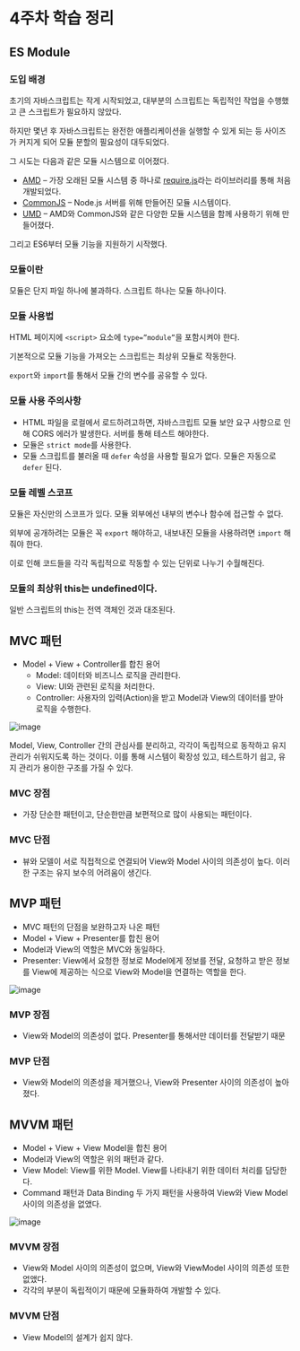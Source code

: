 # 4주차 학습 정리

## ES Module

### 도입 배경

초기의 자바스크립트는 작게 시작되었고, 대부분의 스크립트는 독립적인 작업을 수행했고 큰 스크립트가 필요하지 않았다.

하지만 몇년 후 자바스크립트는 완전한 애플리케이션을 실행할 수 있게 되는 등 사이즈가 커지게 되어 모듈 분할의 필요성이 대두되었다.

그 시도는 다음과 같은 모듈 시스템으로 이어졌다.

- [AMD](https://en.wikipedia.org/wiki/Asynchronous_module_definition) – 가장 오래된 모듈 시스템 중 하나로 [require.js](http://requirejs.org/)라는 라이브러리를 통해 처음 개발되었다.
- [CommonJS](http://wiki.commonjs.org/wiki/Modules/1.1) – Node.js 서버를 위해 만들어진 모듈 시스템이다.
- [UMD](https://github.com/umdjs/umd) – AMD와 CommonJS와 같은 다양한 모듈 시스템을 함께 사용하기 위해 만들어졌다.

그리고 ES6부터 모듈 기능을 지원하기 시작했다.

### 모듈이란

모듈은 단지 파일 하나에 불과하다. 스크립트 하나는 모듈 하나이다.

### 모듈 사용법

HTML 페이지에 `<script>` 요소에 `type=”module”`을 포함시켜야 한다.

기본적으로 모듈 기능을 가져오는 스크립트는 최상위 모듈로 작동한다.

`export`와 `import`를 통해서 모듈 간의 변수를 공유할 수 있다.

### 모듈 사용 주의사항

- HTML 파일을 로컬에서 로드하려고하면, 자바스크립트 모듈 보안 요구 사항으로 인해 CORS 에러가 발생한다. 서버를 통해 테스트 해야한다.
- 모듈은 `strict mode`를 사용한다.
- 모듈 스크립트를 불러올 때 `defer` 속성을 사용할 필요가 없다. 모듈은 자동으로 `defer` 된다.

### 모듈 레벨 스코프

모듈은 자신만의 스코프가 있다. 모듈 외부에선 내부의 변수나 함수에 접근할 수 없다.

외부에 공개하려는 모듈은 꼭 `export` 해야하고, 내보내진 모듈을 사용하려면 `import` 해줘야 한다.

이로 인해 코드들을 각각 독립적으로 작동할 수 있는 단위로 나누기 수월해진다.

### 모듈의 최상위 this는 undefined이다.

일반 스크립트의 this는 전역 객체인 것과 대조된다.

## MVC 패턴

- Model + View + Controller를 합친 용어
  - Model: 데이터와 비즈니스 로직을 관리한다.
  - View: UI와 관련된 로직을 처리한다.
  - Controller: 사용자의 입력(Action)을 받고 Model과 View의 데이터를 받아 로직을 수행한다.

![image](https://user-images.githubusercontent.com/57666791/235055347-4288238f-9ed4-4cd6-82c1-49d57365002d.png)

Model, View, Controller 간의 관심사를 분리하고, 각각이 독립적으로 동작하고 유지 관리가 쉬워지도록 하는 것이다. 이를 통해 시스템이 확장성 있고, 테스트하기 쉽고, 유지 관리가 용이한 구조를 가질 수 있다.

### MVC 장점

- 가장 단순한 패턴이고, 단순한만큼 보편적으로 많이 사용되는 패턴이다.

### MVC 단점

- 뷰와 모델이 서로 직접적으로 연결되어 View와 Model 사이의 의존성이 높다. 이러한 구조는 유지 보수의 어려움이 생긴다.

## MVP 패턴

- MVC 패턴의 단점을 보완하고자 나온 패턴
- Model + View + Presenter를 합친 용어
- Model과 View의 역할은 MVC와 동일하다.
- Presenter: View에서 요청한 정보로 Model에게 정보를 전달, 요청하고 받은 정보를 View에 제공하는 식으로 View와 Model을 연결하는 역할을 한다.

![image](https://user-images.githubusercontent.com/57666791/235055362-fd8cf50e-3522-475d-b32f-298feb8ba94a.png)

### MVP 장점

- View와 Model의 의존성이 없다. Presenter를 통해서만 데이터를 전달받기 때문

### MVP 단점

- View와 Model의 의존성을 제거했으나, View와 Presenter 사이의 의존성이 높아졌다.

## MVVM 패턴

- Model + View + View Model을 합친 용어
- Model과 View의 역할은 위의 패턴과 같다.
- View Model: View를 위한 Model. View를 나타내기 위한 데이터 처리를 담당한다.
- Command 패턴과 Data Binding 두 가지 패턴을 사용하여 View와 View Model 사이의 의존성을 없앴다.

![image](https://user-images.githubusercontent.com/57666791/235055406-4e0c46bd-2a4e-43d6-9b5c-fa8d523274db.png)

### MVVM 장점

- View와 Model 사이의 의존성이 없으며, View와 ViewModel 사이의 의존성 또한 없앴다.
- 각각의 부분이 독립적이기 때문에 모듈화하여 개발할 수 있다.

### MVVM 단점

- View Model의 설계가 쉽지 않다.
